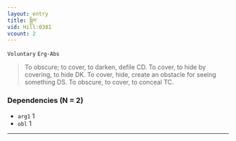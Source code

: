 ```yaml
---
layout: entry
title: སྒྲིབ་
vid: Hill:0381
vcount: 2
---
```

`Voluntary` `Erg-Abs`
> To obscure; to cover, to darken, defile CD\.
 To cover, to hide by covering, to hide DK\.
To cover, hide, create an obstacle for seeing something DS\.
To obscure, to cover, to conceal TC\.

### Dependencies (N = 2)
* `arg1` 1
* `obl` 1

---

